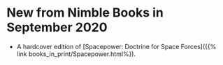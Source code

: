 # New from Nimble Books in September 2020

- A hardcover edition of [Spacepower: Doctrine for Space Forces]({{% link books_in_print/Spacepower.html%}).